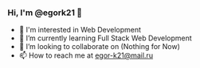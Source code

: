 ### Hi, I'm @egork21 👋

- 👀 I'm interested in Web Development
- 🌱 I’m currently learning Full Stack Web Development
- 💞️ I’m looking to collaborate on (Nothing for Now)
- 📫 How to reach me at egor-k21@mail.ru
